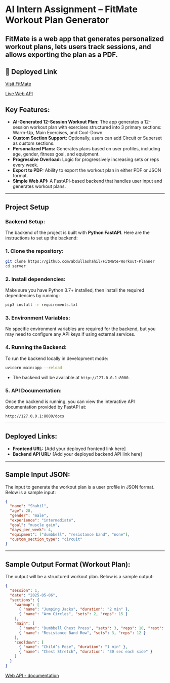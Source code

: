 
# **AI Intern Assignment – FitMate Workout Plan Generator**

FitMate is a web app that generates personalized workout plans, lets users track sessions, and allows exporting the plan as a PDF.
---

## 🔗 Deployed Link

[Visit FitMate](https://taskified-frontend.netlify.app/)

[Live Web API](https://fitmate-workout-planner.onrender.com/)

## **Key Features:**
- **AI-Generated 12-Session Workout Plan:** The app generates a 12-session workout plan with exercises structured into 3 primary sections: Warm-Up, Main Exercises, and Cool-Down.
- **Custom Section Support:** Optionally, users can add Circuit or Superset as custom sections.
- **Personalized Plans:** Generates plans based on user profiles, including age, gender, fitness goal, and equipment.
- **Progressive Overload:** Logic for progressively increasing sets or reps every week.
- **Export to PDF:** Ability to export the workout plan in either PDF or JSON format.
- **Simple Web API:** A FastAPI-based backend that handles user input and generates workout plans.

---

## **Project Setup**

### **Backend Setup:**
The backend of the project is built with **Python FastAPI**. Here are the instructions to set up the backend:

### **1. Clone the repository:**
```bash
git clone https://github.com/abdullashahil/FitMate-Workout-Planner
cd server
```

### **2. Install dependencies:**
Make sure you have Python 3.7+ installed, then install the required dependencies by running:
```bash
pip3 install -r requirements.txt
```

### **3. Environment Variables:**
No specific environment variables are required for the backend, but you may need to configure any API keys if using external services.

### **4. Running the Backend:**
To run the backend locally in development mode:
```bash
uvicorn main:app --reload
```
- The backend will be available at `http://127.0.0.1:8000`.

### **5. API Documentation:**
Once the backend is running, you can view the interactive API documentation provided by FastAPI at:
```plaintext
http://127.0.0.1:8000/docs
```

---

## **Deployed Links:**
- **Frontend URL:** [Add your deployed frontend link here]
- **Backend API URL:** [Add your deployed backend API link here]

---

## **Sample Input JSON:**
The input to generate the workout plan is a user profile in JSON format. Below is a sample input:

```json
{
  "name": "Shahil",
  "age": 28,
  "gender": "male",
  "experience": "intermediate",
  "goal": "muscle gain",
  "days_per_week": 4,
  "equipment": ["dumbbell", "resistance band", "none"],
  "custom_section_type": "circuit"
}

```

---

## **Sample Output Format (Workout Plan):**
The output will be a structured workout plan. Below is a sample output:

```json
{
  "session": 1,
  "date": "2025-05-06",
  "sections": {
    "warmup": [
      { "name": "Jumping Jacks", "duration": "2 min" },
      { "name": "Arm Circles", "sets": 2, "reps": 15 }
    ],
    "main": [
      { "name": "Dumbbell Chest Press", "sets": 3, "reps": 10, "rest": "60s", "tempo": "2-1-1" },
      { "name": "Resistance Band Row", "sets": 3, "reps": 12 }
    ],
    "cooldown": [
      { "name": "Child’s Pose", "duration": "1 min" },
      { "name": "Chest Stretch", "duration": "30 sec each side" }
    ]
  }
}
```

[Web API - documentation](https://fitmate-workout-planner.onrender.com/docs)
